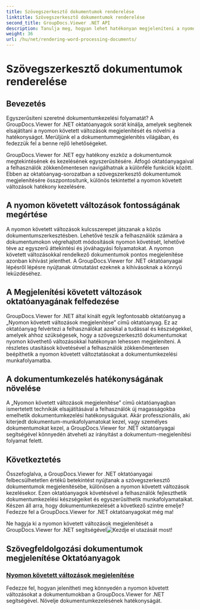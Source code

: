 ```yaml
---
title: Szövegszerkesztő dokumentumok renderelése
linktitle: Szövegszerkesztő dokumentumok renderelése
second_title: GroupDocs.Viewer .NET API
description: Tanulja meg, hogyan lehet hatékonyan megjeleníteni a nyomon követett változásokat a szövegszerkesztő dokumentumokban a GroupDocs.Viewer for .NET segítségével. Növelje dokumentumkezelési készségeit.
weight: 36
url: /hu/net/rendering-word-processing-documents/
---
```


# Szövegszerkesztő dokumentumok renderelése


## Bevezetés

Egyszerűsíteni szeretné dokumentumkezelési folyamatát? A GroupDocs.Viewer for .NET oktatóanyagok sorát kínálja, amelyek segítenek elsajátítani a nyomon követett változások megjelenítését és növelni a hatékonyságot. Merüljünk el a dokumentummegjelenítés világában, és fedezzük fel a benne rejlő lehetőségeket.

GroupDocs.Viewer for .NET egy hatékony eszköz a dokumentumok megtekintésének és kezelésének egyszerűsítésére. Átfogó oktatóanyagaival a felhasználók zökkenőmentesen navigálhatnak a különféle funkciók között. Ebben az oktatóanyag-sorozatban a szövegszerkesztő dokumentumok megjelenítésére összpontosítunk, különös tekintettel a nyomon követett változások hatékony kezelésére.

## A nyomon követett változások fontosságának megértése

A nyomon követett változások kulcsszerepet játszanak a közös dokumentumszerkesztésben. Lehetővé teszik a felhasználók számára a dokumentumokon végrehajtott módosítások nyomon követését, lehetővé téve az egyszerű áttekintési és jóváhagyási folyamatokat. A nyomon követett változásokkal rendelkező dokumentumok pontos megjelenítése azonban kihívást jelenthet. A GroupDocs.Viewer for .NET oktatóanyagai lépésről lépésre nyújtanak útmutatást ezeknek a kihívásoknak a könnyű leküzdéséhez.

## A Megjelenítési követett változások oktatóanyagának felfedezése

GroupDocs.Viewer for .NET által kínált egyik legfontosabb oktatóanyag a „Nyomon követett változások megjelenítése” című oktatóanyag. Ez az oktatóanyag felvértezi a felhasználókat azokkal a tudással és készségekkel, amelyek ahhoz szükségesek, hogy a szövegszerkesztő dokumentumokat nyomon követhető változásokkal hatékonyan lehessen megjeleníteni. A részletes utasítások követésével a felhasználók zökkenőmentesen beépíthetik a nyomon követett változtatásokat a dokumentumkezelési munkafolyamatba.

## A dokumentumkezelés hatékonyságának növelése

A „Nyomon követett változások megjelenítése” című oktatóanyagban ismertetett technikák elsajátításával a felhasználók új magasságokba emelhetik dokumentumkezelési hatékonyságukat. Akár professzionális, aki kiterjedt dokumentum-munkafolyamatokat kezel, vagy személyes dokumentumokat kezel, a GroupDocs.Viewer for .NET oktatóanyagai segítségével könnyedén átveheti az irányítást a dokumentum-megjelenítési folyamat felett.

## Következtetés

Összefoglalva, a GroupDocs.Viewer for .NET oktatóanyagai felbecsülhetetlen értékű betekintést nyújtanak a szövegszerkesztő dokumentumok megjelenítésébe, különösen a nyomon követett változások kezelésekor. Ezen oktatóanyagok követésével a felhasználók fejleszthetik dokumentumkezelési készségeiket és egyszerűsíthetik munkafolyamataikat. Készen áll arra, hogy dokumentumkezelését a következő szintre emelje? Fedezze fel a GroupDocs.Viewer for .NET oktatóanyagokat még ma!

 Ne hagyja ki a nyomon követett változások megjelenítését a GroupDocs.Viewer for .NET segítségével![Kezdje el utazását most!](./render-tracked-changes/)
## Szövegfeldolgozási dokumentumok megjelenítése Oktatóanyagok
### [Nyomon követett változások megjelenítése](./render-tracked-changes/)
Fedezze fel, hogyan jelenítheti meg könnyedén a nyomon követett változásokat a dokumentumokban a GroupDocs.Viewer for .NET segítségével. Növelje dokumentumkezelésének hatékonyságát.